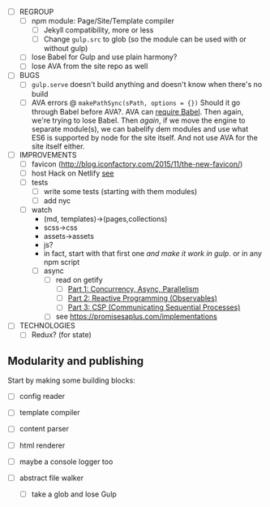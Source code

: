 - [ ] REGROUP
    - [ ] npm module: Page/Site/Template compiler
        - [ ] Jekyll compatibility, more or less
        - [ ] Change `gulp.src` to glob (so the module can be used with or without gulp)
    - [ ] lose Babel for Gulp and use plain harmony?
    - [ ] lose AVA from the site repo as well
- [ ] BUGS
    - [ ] `gulp.serve` doesn't build anything and doesn't know when there's no build 
    - [ ] AVA errors @ `makePathSync(sPath, options = {})`
        Should it go through Babel before AVA?. AVA can [require Babel](https://github.com/sindresorhus/ava#configuration). Then again, we're trying to lose Babel. Then _again_, if we move the engine to separate module(s), we can babelify dem modules and use what ES6 is supported by node for the site itself.
        And not use AVA for the site itself either.
- [ ] IMPROVEMENTS
    - [ ] favicon (http://blog.iconfactory.com/2015/11/the-new-favicon/)
    - [ ] host Hack on Netlify
          [see](https://github.com/chrissimpkins/Hack#host-hack-font-files-on-your-server)
    - [ ] tests
        - [ ] write some tests (starting with them modules)
        - [ ] add nyc
    - [ ] watch
        - (md, templates)->(pages,collections)
        - scss->css
        - assets->assets
        - js?
        - in fact, start with that first one _and make it work in gulp_. or in any npm script
        - [ ] async
            - [ ] read on getify
                - [ ] [Part 1: Concurrency, Async, Parallelism](http://blog.getify.com/concurrently-javascript-1/)
                - [ ] [Part 2: Reactive Programming (Observables)](http://blog.getify.com/concurrently-javascript-2/)
                - [ ] [Part 3: CSP (Communicating Sequential Processes)](http://blog.getify.com/concurrently-javascript-3/)
            - [ ] see https://promisesaplus.com/implementations

- [ ] TECHNOLOGIES
    - [ ] Redux? (for state)
    
## Modularity and publishing

Start by making some building blocks:

- [ ] config reader
- [ ] template compiler
- [ ] content parser
- [ ] html renderer

- [ ] maybe a console logger too

- [ ] abstract file walker
    - [ ] take a glob and lose Gulp
